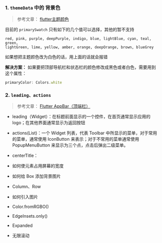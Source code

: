 ### 1. `themeData` 中的 背景色
> 参考文章： [flutter主题颜色](https://www.jianshu.com/p/d7f485a8c216)

目前的 `primarySwatch`  只有如下的几个值可以选择，其他的暂不支持
```
red, pink, purple, deepPurple, indigo, blue, lightBlue, cyan, teal, green, 
lightGreen, lime, yellow, amber, orange, deepOrange, brown, blueGrey
```
如果想把主题颜色改为白色的话，用上面的话就会报错

**解决方案：**
如果要把顶部导航栏和状态栏的颜色修改成黑色或者白色，需要用到这个属性：
```js
primaryColor: Colors.white
```
### 2. `leading、actions`
> 参考文章： [Flutter AppBar（顶端栏）](https://www.jianshu.com/p/77f8b7ee8460)

- leading（Widget）：在标题前面显示的一个控件，在首页通常显示应用的 logo；在其他界面通常显示为返回按钮
- actions(List)：一个 Widget 列表，代表 Toolbar 中所显示的菜单，对于常用的菜单，通常使用 IconButton 来表示；对于不常用的菜单通常使用 PopupMenuButton 来显示为三个点，点击后弹出二级菜单。
- centerTitle：



- 如何使元素占用屏幕的宽度
- 如何给 Box 添加背景图片
- Column、Row
- 如何引入图片
- Color.fromRGBO()
- EdgeInsets.only()
- Expanded
- 无限滚动
